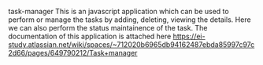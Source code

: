  task-manager
 This is an javascript application which can be used to perform or manage the tasks by adding, deleting, viewing the details.
 Here we can also perform the status maintainence of the task.
 The documentation of this application is attached here
 https://ei-study.atlassian.net/wiki/spaces/~712020b6965db94162487ebda85997c97c2d66/pages/649790212/Task+manager
